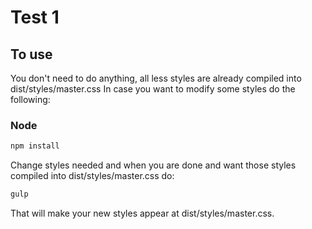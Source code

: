# Test 1

## To use
You don't need to do anything, all less styles are already compiled into dist/styles/master.css
In case you want to modify some styles do the following:

### Node

```sh
npm install
```
Change styles needed and when you are done and want those styles compiled into dist/styles/master.css do:

```sh
gulp
```

That will make your new styles appear at dist/styles/master.css.
